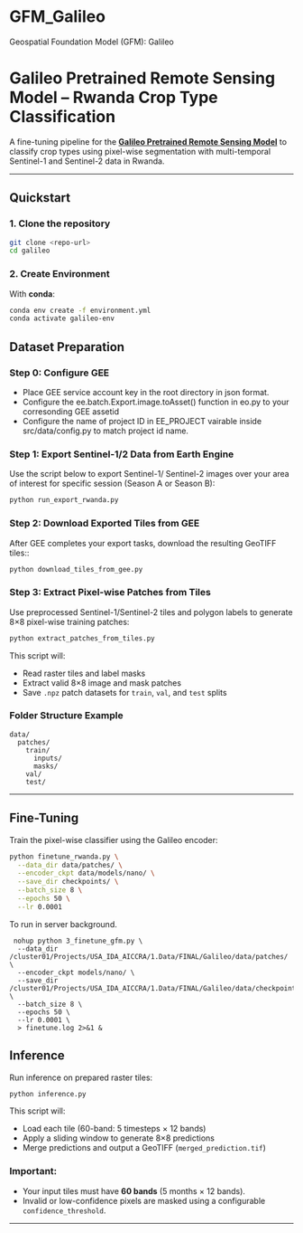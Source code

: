 # GFM_Galileo
Geospatial Foundation Model (GFM): Galileo
# Galileo Pretrained Remote Sensing Model – Rwanda Crop Type Classification

A fine-tuning pipeline for the **[Galileo Pretrained Remote Sensing Model](https://github.com/nasaharvest/galileo)** to classify crop types using pixel-wise segmentation with multi-temporal Sentinel-1 and Sentinel-2 data in Rwanda.

---

## Quickstart

### 1. Clone the repository

```bash
git clone <repo-url>
cd galileo
```

### 2. Create Environment

With **conda**:

```bash
conda env create -f environment.yml
conda activate galileo-env
```

## Dataset Preparation

### Step 0: Configure GEE
- Place GEE service account key in the root directory in json format.
- Configure the ee.batch.Export.image.toAsset() function in eo.py to your corresonding GEE assetid
- Configure the name of project ID in EE_PROJECT vairable inside src/data/config.py to match project id name.

### Step 1: Export Sentinel-1/2 Data from Earth Engine

Use the script below to export Sentinel-1/ Sentinel-2 images over your area of interest for specific session (Season A or Season B):

```bash
python run_export_rwanda.py
```

### Step 2: Download Exported Tiles from GEE

After GEE completes your export tasks, download the resulting GeoTIFF tiles::

```bash
python download_tiles_from_gee.py
```

### Step 3: Extract Pixel-wise Patches from Tiles

Use preprocessed Sentinel-1/Sentinel-2 tiles and polygon labels to generate 8×8 pixel-wise training patches:

```bash
python extract_patches_from_tiles.py
```

This script will:

- Read raster tiles and label masks
- Extract valid 8×8 image and mask patches
- Save `.npz` patch datasets for `train`, `val`, and `test` splits

### Folder Structure Example

```
data/
  patches/
    train/
      inputs/
      masks/
    val/
    test/
```

---

## Fine-Tuning

Train the pixel-wise classifier using the Galileo encoder:

```bash
python finetune_rwanda.py \
  --data_dir data/patches/ \
  --encoder_ckpt data/models/nano/ \
  --save_dir checkpoints/ \
  --batch_size 8 \
  --epochs 50 \
  --lr 0.0001
```
To run in server background.

```
 nohup python 3_finetune_gfm.py \
  --data_dir /cluster01/Projects/USA_IDA_AICCRA/1.Data/FINAL/Galileo/data/patches/ \
  --encoder_ckpt models/nano/ \
  --save_dir /cluster01/Projects/USA_IDA_AICCRA/1.Data/FINAL/Galileo/data/checkpoints/ \
  --batch_size 8 \
  --epochs 50 \
  --lr 0.0001 \
  > finetune.log 2>&1 &
```
## Inference

Run inference on prepared raster tiles:

```bash
python inference.py
```

This script will:

- Load each tile (60-band: 5 timesteps × 12 bands)
- Apply a sliding window to generate 8×8 predictions
- Merge predictions and output a GeoTIFF (`merged_prediction.tif`)

### Important:

- Your input tiles must have **60 bands** (5 months × 12 bands).
- Invalid or low-confidence pixels are masked using a configurable `confidence_threshold`.

---
